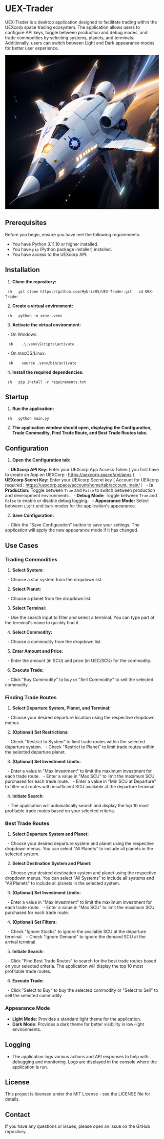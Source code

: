 # UEX-Trader

UEX-Trader is a desktop application designed to facilitate trading within the UEXcorp space trading ecosystem. The application allows users to configure API keys, toggle between production and debug modes, and trade commodities by selecting systems, planets, and terminals. Additionally, users can switch between Light and Dark appearance modes for better user experience.

![UEX-Trader Icon](resources/UEXTrader_icon.png)

## Prerequisites

Before you begin, ensure you have met the following requirements:

- You have Python 3.11.10 or higher installed.
- You have `pip` (Python package installer) installed.
- You have access to the UEXcorp API.

## Installation

1. **Clone the repository:**

  ```sh
  git clone https://github.com/Hybris95/UEX-Trader.git
  cd UEX-Trader
  ```

2. **Create a virtual environment:**

  ```sh
  python -m venv .venv
  ```

3. **Activate the virtual environment:**

  - On Windows:

   ```sh
   .\.venv\Scripts\activate
   ```

  - On macOS/Linux:

   ```sh
   source .venv/bin/activate
   ```

4. **Install the required dependencies:**

  ```sh
  pip install -r requirements.txt
  ```

## Startup

1. **Run the application:**

  ```sh
  python main.py
  ```

2. **The application window should open, displaying the Configuration, Trade Commodity, Find Trade Route, and Best Trade Routes tabs.**

## Configuration

1. **Open the Configuration tab:**

  - **UEXcorp API Key:** Enter your UEXcorp App Access Token ( you first have to create an App on UEXCorp : https://uexcorp.space/api/apps ).
  - **UEXcorp Secret Key:** Enter your UEXcorp Secret key ( Account for UEXcorp required : https://uexcorp.space/account/home/tab/account_main/ )
  - **Is Production:** Toggle between `True` and `False` to switch between production and development environments.
  - **Debug Mode:** Toggle between `True` and `False` to enable or disable debug logging.
  - **Appearance Mode:** Select between `Light` and `Dark` modes for the application's appearance.

2. **Save Configuration:**

  - Click the "Save Configuration" button to save your settings. The application will apply the new appearance mode if it has changed.

## Use Cases

### Trading Commodities

1. **Select System:**

  - Choose a star system from the dropdown list.

2. **Select Planet:**

  - Choose a planet from the dropdown list.

3. **Select Terminal:**

  - Use the search input to filter and select a terminal. You can type part of the terminal's name to quickly find it.

4. **Select Commodity:**

  - Choose a commodity from the dropdown list.

5. **Enter Amount and Price:**

  - Enter the amount (in SCU) and price (in UEC/SCU) for the commodity.

6. **Execute Trade:**

  - Click "Buy Commodity" to buy or "Sell Commodity" to sell the selected commodity.

### Finding Trade Routes

1. **Select Departure System, Planet, and Terminal:**

  - Choose your desired departure location using the respective dropdown menus.

2. **(Optional) Set Restrictions:**

  - Check "Restrict to System" to limit trade routes within the selected departure system.
  - Check "Restrict to Planet" to limit trade routes within the selected departure planet.

3. **(Optional) Set Investment Limits:**

  - Enter a value in "Max Investment" to limit the maximum investment for each trade route.
  - Enter a value in "Max SCU" to limit the maximum SCU purchased for each trade route.
  - Enter a value in "Min SCU at Departure" to filter out routes with insufficient SCU available at the departure terminal.

4. **Initiate Search:**

  - The application will automatically search and display the top 10 most profitable trade routes based on your selected criteria.

### Best Trade Routes

1. **Select Departure System and Planet:**

  - Choose your desired departure system and planet using the respective dropdown menus. You can select "All Planets" to include all planets in the selected system.

2. **Select Destination System and Planet:**

  - Choose your desired destination system and planet using the respective dropdown menus. You can select "All Systems" to include all systems and "All Planets" to include all planets in the selected system.

3. **(Optional) Set Investment Limits:**

  - Enter a value in "Max Investment" to limit the maximum investment for each trade route.
  - Enter a value in "Max SCU" to limit the maximum SCU purchased for each trade route.

4. **(Optional) Set Filters:**

  - Check "Ignore Stocks" to ignore the available SCU at the departure terminal.
  - Check "Ignore Demand" to ignore the demand SCU at the arrival terminal.

5. **Initiate Search:**

  - Click "Find Best Trade Routes" to search for the best trade routes based on your selected criteria. The application will display the top 10 most profitable trade routes.

6. **Execute Trade:**

  - Click "Select to Buy" to buy the selected commodity or "Select to Sell" to sell the selected commodity.

### Appearance Mode

- **Light Mode:** Provides a standard light theme for the application.
- **Dark Mode:** Provides a dark theme for better visibility in low-light environments.

## Logging

- The application logs various actions and API responses to help with debugging and monitoring. Logs are displayed in the console where the application is run.

## License

This project is licensed under the MIT License - see the LICENSE file for details.

## Contact

If you have any questions or issues, please open an issue on the GitHub repository.

